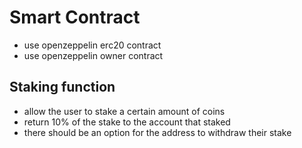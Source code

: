 # Smart Contract
- use openzeppelin erc20 contract
- use openzeppelin owner contract


## Staking function
- allow the user to stake a certain amount of coins
- return 10% of the stake to the account that staked
- there should be an option for the address to withdraw their stake